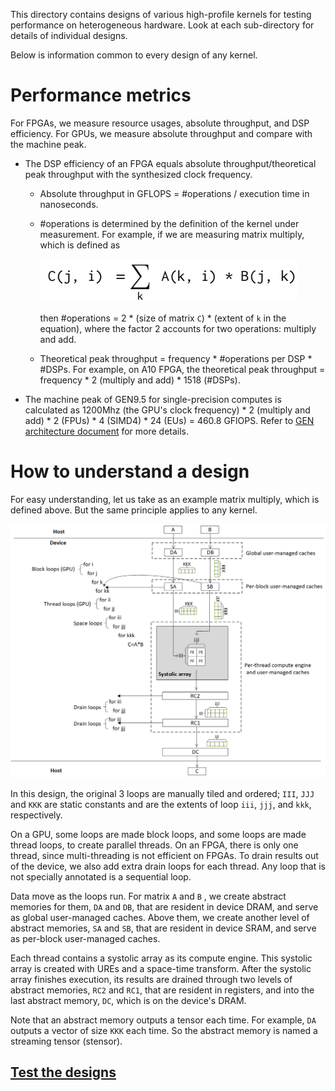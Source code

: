 This directory contains designs of various high-profile kernels for testing performance on heterogeneous hardware. Look at each sub-directory for details of individual designs.

Below is information common to every design of any kernel. 

# Performance metrics

For FPGAs, we measure resource usages, absolute throughput, and DSP efficiency. For GPUs, we measure absolute throughput and compare with the machine peak.

- The DSP efficiency of an FPGA equals absolute throughput/theoretical peak throughput with the synthesized clock frequency.

  - Absolute throughput in GFLOPS = #operations / execution time in nanoseconds.

  - #operations is determined by the definition of the kernel under measurement. For example, if we are measuring matrix multiply, which is defined as

    ![Matrix multiply](gemm/figures/gemm-equation.png)

    then #operations =  2 * (size of matrix `C`) * (extent of `k` in the equation), where the factor 2 accounts for two operations: multiply and add.

  - Theoretical peak throughput = frequency * #operations per DSP * #DSPs. For example, on A10 FPGA, the theoretical peak throughput = frequency * 2 (multiply and add)  * 1518 (#DSPs).

- The machine peak of GEN9.5 for single-precision computes is calculated as 1200Mhz (the GPU's clock frequency) * 2 (multiply and add) * 2 (FPUs) * 4 (SIMD4) * 24 (EUs) = 460.8 GFlOPS.  Refer to [GEN architecture document](https://www.intel.com/content/dam/develop/external/us/en/documents/the-compute-architecture-of-intel-processor-graphics-gen9-v1d0.pdf) for more details.

# How to understand a design

For easy understanding, let us take as an example matrix multiply, which is defined above. But the same principle applies to any kernel. 

![GEMM Design](gemm/figures/gemm-design.png)

In this design, the original 3 loops are manually tiled and ordered; `III`, `JJJ` and `KKK` are static constants and are the extents of loop `iii`, `jjj`, and `kkk`, respectively. 

On a GPU, some loops are made block loops,  and some loops are made thread loops, to create parallel threads. On an FPGA, there  is only one thread, since multi-threading is not efficient on FPGAs.  To drain results out of the device, we also add extra drain loops for each thread. Any loop that is not specially annotated is a sequential loop.

Data move as the loops run. For matrix `A` and `B` ,  we create abstract memories for them, `DA` and `DB`, that are resident in device DRAM, and serve as global user-managed caches. Above them, we create another level of abstract memories, `SA` and `SB`, that are resident in device SRAM, and serve as per-block user-managed caches.

Each thread contains a systolic array as its compute engine. This systolic array is created with UREs and a space-time transform. After the systolic array finishes execution, its results are drained through two levels of abstract memories, `RC2` and `RC1`,  that are resident in registers, and into the last abstract memory, `DC`, which is on the device's DRAM.

Note that an abstract memory outputs a tensor each time. For example, `DA` outputs a vector of size `KKK` each time. So the abstract memory is named a streaming tensor (stensor).   

## [Test the designs](../../../README.md#Performance-tests)

